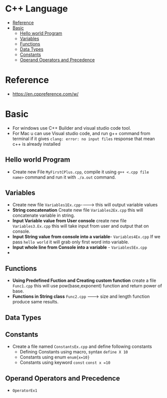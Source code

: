 # C++ Language
- [Reference](#reference)
- [Basic](#Basic)
   - [Hello world Program](#Hello-world-program)
   - [Variables](#variables)
   - [Functions](#functions)
   - [Data Types](#data-types)
   - [Constants](#constants)
   - [Operand Operators and Precedence](#operand-operators-and-precedence)
 
# Reference
- https://en.cppreference.com/w/
# Basic
- For windows use C++ Builder and visual studio code tool.
- For Mac u can use Visual studio code, and run g++ command from terminal if it gives ```clang: error: no input files``` response that mean c++ is already installed
## Hello world Program
- Create new File ```MyFirstCPlus.cpp```, compile it using ```g++ <.cpp file name>``` command and run it with ```./a.out``` command.
## Variables
- Create new file ```Variables1Ex.cpp```----> this will output variable values
- **String concatenation** Create new file ```Variables2Ex.cpp``` this will concatenate variable in string.
- **Input Variable value from User console** create new file ```Variables3.Ex.cpp``` this will take input from user and output that on console.
- **Input String value from console into a variable**- ```Variables4Ex.cpp``` If we pass ```hello world``` it will grab only first word into variable.
- **Input whole line from Console into a variable** - ```Variables5Ex.cpp```
- 

## Functions
- **Using Predefined Fuction and Creating custom function** create a file ```Func1.cpp``` this will use pow(base,exponent) function and return power of base.
- **Functions in String class** ```Func2.cpp``` ---> size and length function produce same results.

## Data Types
## Constants
- Create a file named ```ConstantsEx.cpp``` and define following constants
   - Defining Constants using macro, syntax ```define X 10```
   - Constants using enum ```enum{x=10}```
   - Constants using keyword ```const``` ```const x =10```

## Operand Operators and Precedence
- ```OperatorEx1```
